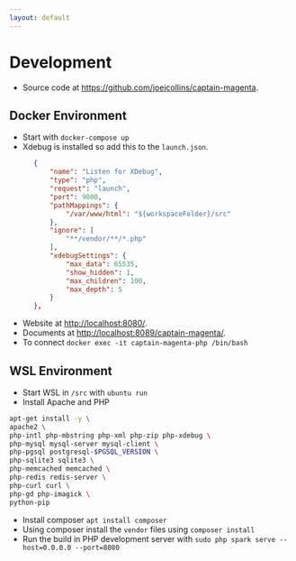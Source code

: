 ```yaml
---
layout: default
---
```

# Development

* Source code at <https://github.com/joejcollins/captain-magenta>.

## Docker Environment

* Start with `docker-compose up`
* Xdebug is installed so add this to the `launch.json`.

```json
      {
          "name": "Listen for XDebug",
          "type": "php",
          "request": "launch",
          "port": 9000,
          "pathMappings": {
              "/var/www/html": "${workspaceFolder}/src"
          },
          "ignore": [
              "**/vendor/**/*.php"
          ],
          "xdebugSettings": {
              "max_data": 65535,
              "show_hidden": 1,
              "max_children": 100,
              "max_depth": 5
          }
      },
```

* Website at <http://localhost:8080/>.
* Documents at <http://localhost:8089/captain-magenta/>.
* To connect `docker exec -it captain-magenta-php /bin/bash`

## WSL Environment

* Start WSL in `/src` with `ubuntu run`
* Install Apache and PHP

```bash
apt-get install -y \
apache2 \
php-intl php-mbstring php-xml php-zip php-xdebug \
php-mysql mysql-server mysql-client \
php-pgsql postgresql-$PGSQL_VERSION \
php-sqlite3 sqlite3 \
php-memcached memcached \
php-redis redis-server \
php-curl curl \
php-gd php-imagick \
python-pip
```

* Install composer `apt install composer`
* Using composer install the `vendor` files using `composer install`
* Run the build in PHP development server with `sudo php spark serve --host=0.0.0.0 --port=8080`
